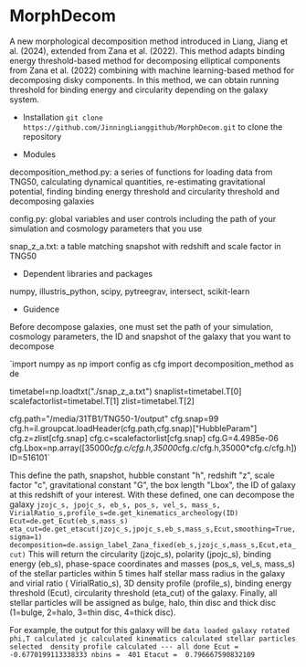 # MorphDecom

A new morphological decomposition method introduced in Liang, Jiang et al. (2024), extended from Zana et al. (2022). This method adapts binding energy threshold-based method for decomposing elliptical components from Zana et al. (2022) combining with machine learning-based method for decomposing disky components. In this method, we can obtain running threshold for binding energy and circularity depending on the galaxy system.

- Installation
`git clone https://github.com/JinningLianggithub/MorphDecom.git` to clone the repository

- Modules
  
decomposition_method.py: a series of functions for loading data from TNG50, calculating dynamical quantities, re-estimating gravitational potential, finding binding energy threshold and circularity threshold and decomposing galaxies

config.py: global variables and user controls including the path of your simulation and cosmology parameters that you use

snap_z_a.txt: a table matching snapshot with redshift and scale factor in TNG50

- Dependent libraries and packages
  
numpy, illustris_python, scipy, pytreegrav, intersect, scikit-learn


- Guidence
  
Before decompose galaxies, one must set the path of your simulation, cosmology parameters, the ID and snapshot of the galaxy that you want to decompose

`import numpy as np
import config as cfg
import decomposition_method as de

timetabel=np.loadtxt("./snap_z_a.txt")
snaplist=timetabel.T[0]
scalefactorlist=timetabel.T[1]
zlist=timetabel.T[2]

cfg.path="/media/31TB1/TNG50-1/output"
cfg.snap=99
cfg.h=il.groupcat.loadHeader(cfg.path,cfg.snap)["HubbleParam"]
cfg.z=zlist[cfg.snap]
cfg.c=scalefactorlist[cfg.snap]
cfg.G=4.4985e-06
cfg.Lbox=np.array([35000*cfg.c/cfg.h,35000*cfg.c/cfg.h,35000*cfg.c/cfg.h])
ID=516101`

This define the path, snapshot, hubble constant "h", redshift "z", scale factor "c", gravitational constant "G", the box length "Lbox", the ID of galaxy at this redshift of your interest. With these defined, one can decompose the galaxy
`
jzojc_s, jpojc_s, eb_s, pos_s, vel_s, mass_s, VirialRatio_s,profile_s=de.get_kinematics_archeology(ID)
Ecut=de.get_Ecut(eb_s,mass_s)
eta_cut=de.get_etacut(jzojc_s,jpojc_s,eb_s,mass_s,Ecut,smoothing=True,sigma=1)
decomposition=de.assign_label_Zana_fixed(eb_s,jzojc_s,mass_s,Ecut,eta_cut)
`
This will return the circularity (jzojc_s), polarity (jpojc_s), binding energy (eb_s), phase-space coordinates and masses (pos_s, vel_s, mass_s) of the stellar particles within 5 times half stellar mass radius in the galaxy and virial ratio ( VirialRatio_s), 3D density profile (profile_s), binding energy threshold (Ecut), circularity threshold (eta_cut) of the galaxy. Finally, all stellar particles will be assigned as bulge, halo, thin disc and thick disc (1=bulge, 2=halo, 3=thin disc, 4=thick disc).

For example, the output for this galaxy will be
`
data loaded
galaxy rotated
phi,T calculated
jc calculated
kinematics calculated
stellar particles selected 
density profile calculated --- all done
Ecut =  -0.6770199113338333
nbins =  401
Etacut =  0.796667590832109
`




